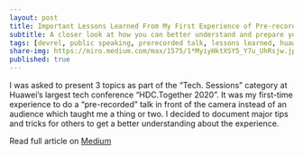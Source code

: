 ```yaml
---
layout: post
title: Important Lessons Learned From My First Experience of Pre-recorded Talk
subtitle: A closer look at how you can better understand and prepare yourself
tags: [devrel, public speaking, prerecorded talk, lessons learned, huawei]  
share-img: https://miro.medium.com/max/1575/1*MyiyHktXSY5_Y7u_UhRsjw.jpeg 
published: true
---
```


I was asked to present 3 topics as part of the “Tech. Sessions” category at Huawei’s largest tech conference “HDC.Together 2020”. It was my first-time experience to do a “pre-recorded” talk in front of the camera instead of an audience which taught me a thing or two. I decided to document major tips and tricks for others to get a better understanding about the experience. 

Read full article on [Medium](https://wahibhaq.medium.com/important-lessons-learned-from-my-first-experience-of-pre-recorded-talk-b52ecfac90)
